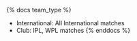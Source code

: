 {% docs team_type %}
- International: All International matches
- Club: IPL, WPL matches
{% enddocs %}